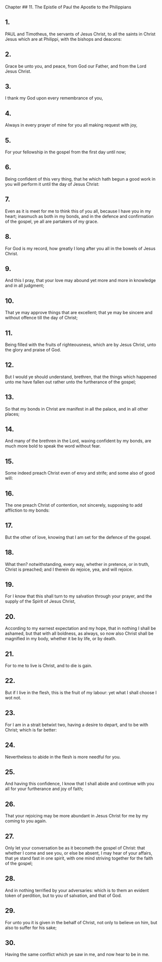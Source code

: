 Chapter ## 11.
The Epistle of Paul the Apostle to the Philippians
## 1.
PAUL and Timotheus, the servants of Jesus Christ, to all the saints in Christ Jesus which are at Philippi, with the bishops and deacons:
## 2.
Grace be unto you, and peace, from God our Father, and from the Lord Jesus Christ.
## 3.
I thank my God upon every remembrance of you,
## 4.
Always in every prayer of mine for you all making request with joy,
## 5.
For your fellowship in the gospel from the first day until now;
## 6.
Being confident of this very thing, that he which hath begun a good work in you will perform it until the day of Jesus Christ:
## 7.
Even as it is meet for me to think this of you all, because I have you in my heart; inasmuch as both in my bonds, and in the defence and confirmation of the gospel, ye all are partakers of my grace.
## 8.
For God is my record, how greatly I long after you all in the bowels of Jesus Christ.
## 9.
And this I pray, that your love may abound yet more and more in knowledge and in all judgment;
## 10.
That ye may approve things that are excellent; that ye may be sincere and without offence till the day of Christ;
## 11.
Being filled with the fruits of righteousness, which are by Jesus Christ, unto the glory and praise of God.
## 12.
But I would ye should understand, brethren, that the things which happened unto me have fallen out rather unto the furtherance of the gospel;
## 13.
So that my bonds in Christ are manifest in all the palace, and in all other places;
## 14.
And many of the brethren in the Lord, waxing confident by my bonds, are much more bold to speak the word without fear.
## 15.
Some indeed preach Christ even of envy and strife; and some also of good will:
## 16.
The one preach Christ of contention, not sincerely, supposing to add affliction to my bonds:
## 17.
But the other of love, knowing that I am set for the defence of the gospel.
## 18.
What then? notwithstanding, every way, whether in pretence, or in truth, Christ is preached; and I therein do rejoice, yea, and will rejoice.
## 19.
For I know that this shall turn to my salvation through your prayer, and the supply of the Spirit of Jesus Christ,
## 20.
According to my earnest expectation and my hope, that in nothing I shall be ashamed, but that with all boldness, as always, so now also Christ shall be magnified in my body, whether it be by life, or by death.
## 21.
For to me to live is Christ, and to die is gain.
## 22.
But if I live in the flesh, this is the fruit of my labour: yet what I shall choose I wot not.
## 23.
For I am in a strait betwixt two, having a desire to depart, and to be with Christ; which is far better:
## 24.
Nevertheless to abide in the flesh is more needful for you.
## 25.
And having this confidence, I know that I shall abide and continue with you all for your furtherance and joy of faith;
## 26.
That your rejoicing may be more abundant in Jesus Christ for me by my coming to you again.
## 27.
Only let your conversation be as it becometh the gospel of Christ: that whether I come and see you, or else be absent, I may hear of your affairs, that ye stand fast in one spirit, with one mind striving together for the faith of the gospel;
## 28.
And in nothing terrified by your adversaries: which is to them an evident token of perdition, but to you of salvation, and that of God.
## 29.
For unto you it is given in the behalf of Christ, not only to believe on him, but also to suffer for his sake;
## 30.
Having the same conflict which ye saw in me, and now hear to be in me.
